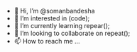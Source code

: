 - 👋 Hi, I’m @somanbandesha
- 👀 I’m interested in (code);
- 🌱 I’m currently learning repear();
- 💞️ I’m looking to collaborate on repeat();
- 📫 How to reach me ...

<!---
somanbandesha/somanbandesha is a ✨ special ✨ repository because its `README.md` (this file) appears on your GitHub profile.
You can click the Preview link to take a look at your changes.
--->
